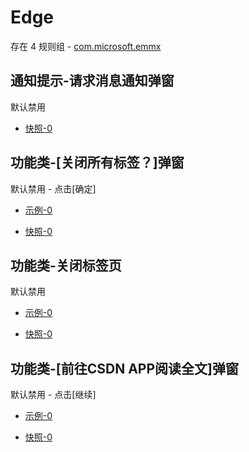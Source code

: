 # Edge

存在 4 规则组 - [com.microsoft.emmx](/src/apps/com.microsoft.emmx.ts)

## 通知提示-请求消息通知弹窗

默认禁用

- [快照-0](https://i.gkd.li/i/13646187)

## 功能类-[关闭所有标签？]弹窗

默认禁用 - 点击[确定]

- [示例-0](https://m.gkd.li/57941037/487f4236-676c-4fb3-bcac-17b4644edd46)

- [快照-0](https://i.gkd.li/i/14325653)

## 功能类-关闭标签页

默认禁用

- [示例-0](https://m.gkd.li/57941037/81f9a737-a111-4630-898b-4f2b5de0623b)

- [快照-0](https://i.gkd.li/i/14614992)

## 功能类-[前往CSDN APP阅读全文]弹窗

默认禁用 - 点击[继续]

- [示例-0](https://m.gkd.li/57941037/fea75b5a-010d-4f67-8998-6cf794eda975)

- [快照-0](https://i.gkd.li/i/14610025)
